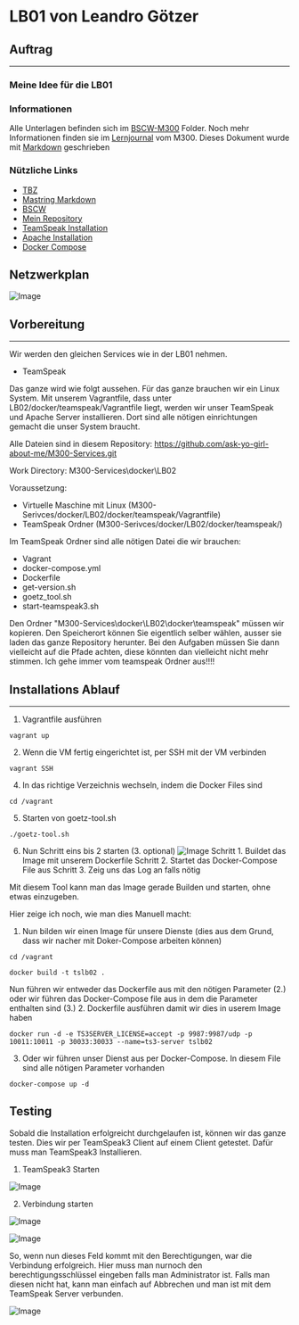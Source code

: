 # LB01 von Leandro Götzer

## Auftrag
---


### Meine Idee für die LB01


### Informationen
[1]: https://docs.google.com/document/d/1M-aswL3k4uI-_MYO8RLX7ExAFEzVJkUoqjAOLj9gtyY/edit
[2]: https://guides.github.com/features/mastering-markdown/
[3]: https://bscw.tbz.ch/bscw/bscw.cgi/25833849
[4]: https://github.com/ask-yo-girl-about-me/M300-Services.git
[5]: https://docs.docker.com/samples/library/teamspeak/
[6]: https://hub.docker.com/_/httpd
[7]: https://docs.docker.com/compose/install/

Alle Unterlagen befinden sich im [BSCW-M300][3] Folder. Noch mehr Informationen finden sie im [Lernjournal][1] vom M300.
Dieses Dokument wurde mit [Markdown][2] geschrieben

### Nützliche Links
* [TBZ][1]
* [Mastring Markdown][2]
* [BSCW][3]
* [Mein Repository][4]
* [TeamSpeak Installation][5]
* [Apache Installation][6]
* [Docker Compose][7]

## Netzwerkplan

![Image](bilder/netzwerkplan.jpeg)

## Vorbereitung
---
Wir werden den gleichen Services wie in der LB01 nehmen.
- TeamSpeak

Das ganze wird wie folgt aussehen. Für das ganze brauchen wir ein Linux System. Mit unserem Vagrantfile, dass unter LB02/docker/teamspeak/Vagrantfile liegt, werden wir unser TeamSpeak und Apache Server installieren. Dort sind alle nötigen einrichtungen gemacht die unser System braucht.

Alle Dateien sind in diesem Repository: https://github.com/ask-yo-girl-about-me/M300-Services.git

Work Directory: M300-Services\docker\LB02

Voraussetzung:
- Virtuelle Maschine mit Linux (M300-Serivces/docker/LB02/docker/teamspeak/Vagrantfile)
- TeamSpeak Ordner (M300-Serivces/docker/LB02/docker/teamspeak/)

Im TeamSpeak Ordner sind alle nötigen Datei die wir brauchen:
- Vagrant
- docker-compose.yml
- Dockerfile
- get-version.sh
- goetz_tool.sh
- start-teamspeak3.sh

Den Ordner "M300-Services\docker\LB02\docker\teamspeak" müssen wir kopieren.
Den Speicherort können Sie eigentlich selber wählen, ausser sie laden das ganze Repository herunter. Bei den Aufgaben müssen Sie dann vielleicht auf die Pfade achten, diese könnten dan vielleicht nicht mehr stimmen. Ich gehe immer vom teamspeak Ordner aus!!!!

## Installations Ablauf
---
1. Vagrantfile ausführen
```
vagrant up
```
2. Wenn die VM fertig eingerichtet ist, per SSH mit der VM verbinden
```
vagrant SSH
```
4. In das richtige Verzeichnis wechseln, indem die Docker Files sind
```
cd /vagrant
```
5. Starten von goetz-tool.sh
```
./goetz-tool.sh
```
6. Nun Schritt eins bis 2 starten (3. optional)
![Image](bilder/goetztool.png)
Schritt 1. Buildet das Image mit unserem Dockerfile
Schritt 2. Startet das Docker-Compose File aus
Schritt 3. Zeig uns das Log an falls nötig

Mit diesem Tool kann man das Image gerade Builden und starten, ohne etwas einzugeben.

Hier zeige ich noch, wie man dies Manuell macht:

1. Nun bilden wir einen Image für unsere Dienste (dies aus dem Grund, dass wir nacher mit Doker-Compose arbeiten können)
```
cd /vagrant
```
```
docker build -t tslb02 .
```
Nun führen wir entweder das Dockerfile aus mit den nötigen Parameter (2.) oder wir führen das Docker-Compose file aus in dem die Parameter enthalten sind (3.)
2. Dockerfile ausführen damit wir dies in userem Image haben
```
docker run -d -e TS3SERVER_LICENSE=accept -p 9987:9987/udp -p 10011:10011 -p 30033:30033 --name=ts3-server tslb02
```
3. Oder wir führen unser Dienst aus per Docker-Compose. In diesem File sind alle nötigen Parameter vorhanden
```
docker-compose up -d
```

## Testing
Sobald die Installation erfolgreicht durchgelaufen ist, können wir das ganze testen. Dies wir per TeamSpeak3 Client auf einem Client getestet. Dafür muss man TeamSpeak3 Installieren.

1. TeamSpeak3 Starten

![Image](bilder/teamspeak.png)

2. Verbindung starten

![Image](bilder/teamspeak2.png)

![Image](bilder/teamspeak3.png)

So, wenn nun dieses Feld kommt mit den Berechtigungen, war die Verbindung erfolgreich. Hier muss man nurnoch den berechtigungsschlüssel eingeben falls man Administrator ist. Falls man diesen nicht hat, kann man einfach auf Abbrechen und man ist mit dem TeamSpeak Server verbunden.

![Image](bilder/teamspeak4.png)
